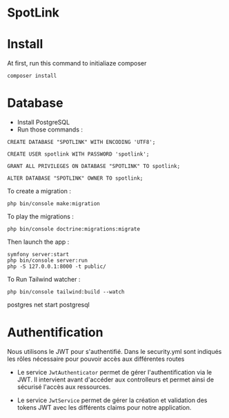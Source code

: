 # SpotLink


# Install

At first, run this command to initialiaze composer
```
composer install
```

# Database

- Install PostgreSQL
- Run those commands :
```
CREATE DATABASE "SPOTLINK" WITH ENCODING 'UTF8';

CREATE USER spotlink WITH PASSWORD 'spotlink';

GRANT ALL PRIVILEGES ON DATABASE "SPOTLINK" TO spotlink;

ALTER DATABASE "SPOTLINK" OWNER TO spotlink;
```

To create a migration :
```
php bin/console make:migration
```

To play the migrations :
```
php bin/console doctrine:migrations:migrate
```

Then launch the app :

```
symfony server:start
php bin/console server:run
php -S 127.0.0.1:8000 -t public/
```

To Run Tailwind watcher :

```
php bin/console tailwind:build --watch
```

postgres
net start postgresql



# Authentification

Nous utilisons le JWT pour s'authentifié.
Dans le security.yml sont indiqués les rôles nécessaire pour pouvoir accès aux différentes routes

* Le service `JwtAuthenticator` permet de gérer l'authentification via le JWT. Il intervient avant d'accéder aux controlleurs et permet ainsi de sécurisé l'accès aux ressources.

* Le service `JwtService` permet de gérer la création et validation des tokens JWT avec les différents claims pour notre application. 
